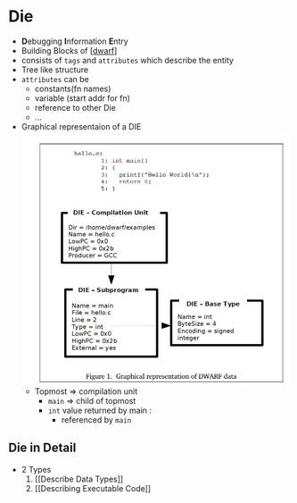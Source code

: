 # Die

- **D**ebugging **I**nformation **E**ntry
- Building Blocks of [[dwarf]]
- consists of `tags` and `attributes` which describe the entity
- Tree like structure
- `attributes` can be 
  - constants(fn names)
  - variable (start addr for fn)
  - reference to other Die
  - ...
- Graphical representaion of a DIE
  ![](assets/images/die/die_1.png)
  - Topmost => compilation unit 
    - `main` => child of topmost
    - `int` value returned by main :
      - referenced by `main`

## Die in Detail

- 2 Types
  1. [[Describe Data Types]]
  2. [[Describing Executable Code]] 


[//begin]: # "Autogenerated link references for markdown compatibility"
[dwarf]: dwarf "dwarf"
[//end]: # "Autogenerated link references"